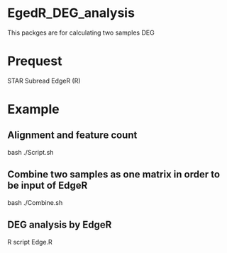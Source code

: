 # EgedR_DEG_analysis
This packges are for calculating two samples DEG
# Prequest 
STAR 
Subread 
EdgeR (R)
# Example
## Alignment and feature count
bash ./Script.sh <directory of idex> <diretory of reference genome> <diroctory of gtf file> <directory of fastq file> <name of fastq file>
##  Combine two samples as one matrix in order to be input of EdgeR 
bash ./Combine.sh <list of sample num1> <list of sample num2> 
##  DEG analysis by EdgeR 
R script Edge.R 
